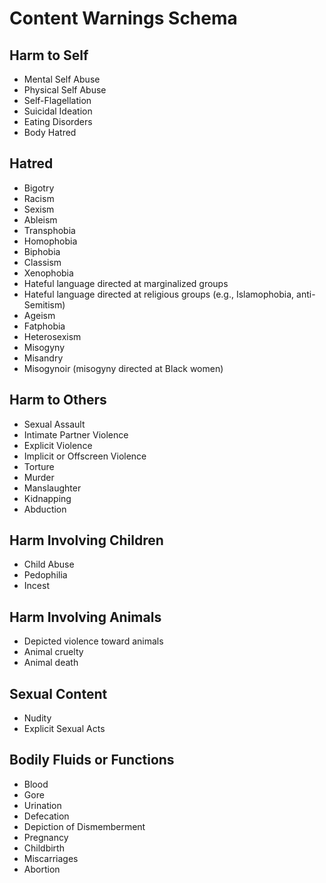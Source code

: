 # Content Warnings Schema

## Harm to Self

- Mental Self Abuse
- Physical Self Abuse
- Self-Flagellation
- Suicidal Ideation
- Eating Disorders
- Body Hatred

## Hatred

- Bigotry
- Racism
- Sexism
- Ableism
- Transphobia
- Homophobia
- Biphobia
- Classism
- Xenophobia
- Hateful language directed at marginalized groups
- Hateful language directed at religious groups (e.g., Islamophobia, anti-Semitism)
- Ageism
- Fatphobia
- Heterosexism
- Misogyny
- Misandry
- Misogynoir (misogyny directed at Black women)

## Harm to Others

- Sexual Assault
- Intimate Partner Violence
- Explicit Violence
- Implicit or Offscreen Violence
- Torture
- Murder
- Manslaughter
- Kidnapping
- Abduction

## Harm Involving Children

- Child Abuse
- Pedophilia
- Incest

## Harm Involving Animals

- Depicted violence toward animals
- Animal cruelty
- Animal death

## Sexual Content

- Nudity
- Explicit Sexual Acts

## Bodily Fluids or Functions

- Blood
- Gore
- Urination
- Defecation
- Depiction of Dismemberment
- Pregnancy
- Childbirth
- Miscarriages
- Abortion
